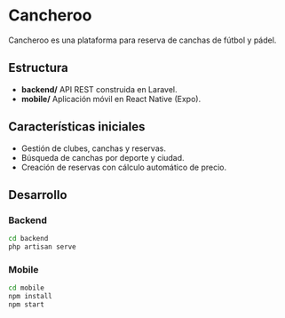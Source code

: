 # Cancheroo

Cancheroo es una plataforma para reserva de canchas de fútbol y pádel.

## Estructura

- **backend/** API REST construida en Laravel.
- **mobile/** Aplicación móvil en React Native (Expo).

## Características iniciales

- Gestión de clubes, canchas y reservas.
- Búsqueda de canchas por deporte y ciudad.
- Creación de reservas con cálculo automático de precio.

## Desarrollo

### Backend

```bash
cd backend
php artisan serve
```

### Mobile

```bash
cd mobile
npm install
npm start
```
